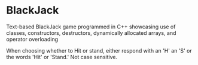 # BlackJack
Text-based BlackJack game programmed in C++ showcasing use of classes, constructors, destructors, dynamically allocated arrays, and
operator overloading

When choosing whether to Hit or stand, either respond with an 'H' an 'S' or the words 'Hit' or 'Stand.' Not case sensitive.
